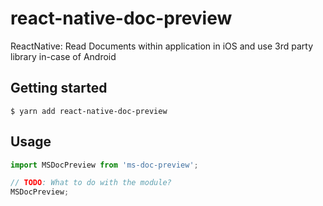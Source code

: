 # react-native-doc-preview
ReactNative: Read Documents within application in iOS and use 3rd party library in-case of Android
## Getting started

`$ yarn add react-native-doc-preview`
## Usage
```javascript
import MSDocPreview from 'ms-doc-preview';

// TODO: What to do with the module?
MSDocPreview;
```
  